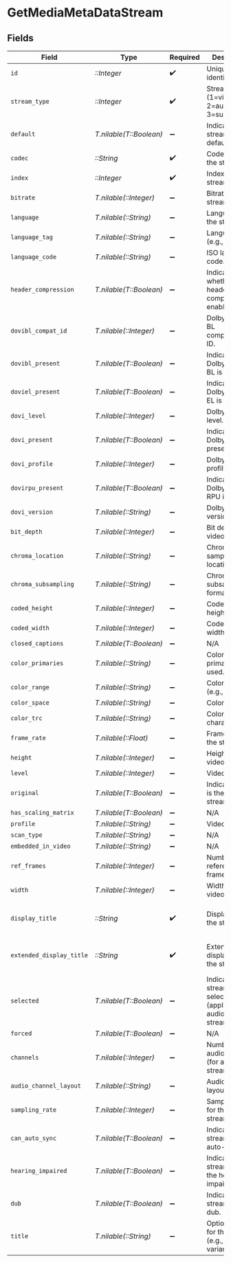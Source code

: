 # GetMediaMetaDataStream


## Fields

| Field                                                                | Type                                                                 | Required                                                             | Description                                                          | Example                                                              |
| -------------------------------------------------------------------- | -------------------------------------------------------------------- | -------------------------------------------------------------------- | -------------------------------------------------------------------- | -------------------------------------------------------------------- |
| `id`                                                                 | *::Integer*                                                          | :heavy_check_mark:                                                   | Unique stream identifier.                                            | 1002625                                                              |
| `stream_type`                                                        | *::Integer*                                                          | :heavy_check_mark:                                                   | Stream type (1=video, 2=audio, 3=subtitle).                          | 1                                                                    |
| `default`                                                            | *T.nilable(T::Boolean)*                                              | :heavy_minus_sign:                                                   | Indicates if this stream is default.                                 | true                                                                 |
| `codec`                                                              | *::String*                                                           | :heavy_check_mark:                                                   | Codec used by the stream.                                            | hevc                                                                 |
| `index`                                                              | *::Integer*                                                          | :heavy_check_mark:                                                   | Index of the stream.                                                 | 0                                                                    |
| `bitrate`                                                            | *T.nilable(::Integer)*                                               | :heavy_minus_sign:                                                   | Bitrate of the stream.                                               | 24743                                                                |
| `language`                                                           | *T.nilable(::String)*                                                | :heavy_minus_sign:                                                   | Language of the stream.                                              | English                                                              |
| `language_tag`                                                       | *T.nilable(::String)*                                                | :heavy_minus_sign:                                                   | Language tag (e.g., en).                                             | en                                                                   |
| `language_code`                                                      | *T.nilable(::String)*                                                | :heavy_minus_sign:                                                   | ISO language code.                                                   | eng                                                                  |
| `header_compression`                                                 | *T.nilable(T::Boolean)*                                              | :heavy_minus_sign:                                                   | Indicates whether header compression is enabled.                     | true                                                                 |
| `dovibl_compat_id`                                                   | *T.nilable(::Integer)*                                               | :heavy_minus_sign:                                                   | Dolby Vision BL compatibility ID.                                    | 1                                                                    |
| `dovibl_present`                                                     | *T.nilable(T::Boolean)*                                              | :heavy_minus_sign:                                                   | Indicates if Dolby Vision BL is present.                             | true                                                                 |
| `doviel_present`                                                     | *T.nilable(T::Boolean)*                                              | :heavy_minus_sign:                                                   | Indicates if Dolby Vision EL is present.                             | false                                                                |
| `dovi_level`                                                         | *T.nilable(::Integer)*                                               | :heavy_minus_sign:                                                   | Dolby Vision level.                                                  | 6                                                                    |
| `dovi_present`                                                       | *T.nilable(T::Boolean)*                                              | :heavy_minus_sign:                                                   | Indicates if Dolby Vision is present.                                | true                                                                 |
| `dovi_profile`                                                       | *T.nilable(::Integer)*                                               | :heavy_minus_sign:                                                   | Dolby Vision profile.                                                | 8                                                                    |
| `dovirpu_present`                                                    | *T.nilable(T::Boolean)*                                              | :heavy_minus_sign:                                                   | Indicates if Dolby Vision RPU is present.                            | true                                                                 |
| `dovi_version`                                                       | *T.nilable(::String)*                                                | :heavy_minus_sign:                                                   | Dolby Vision version.                                                | 1.0                                                                  |
| `bit_depth`                                                          | *T.nilable(::Integer)*                                               | :heavy_minus_sign:                                                   | Bit depth of the video stream.                                       | 10                                                                   |
| `chroma_location`                                                    | *T.nilable(::String)*                                                | :heavy_minus_sign:                                                   | Chroma sample location.                                              | topleft                                                              |
| `chroma_subsampling`                                                 | *T.nilable(::String)*                                                | :heavy_minus_sign:                                                   | Chroma subsampling format.                                           | 4:2:0                                                                |
| `coded_height`                                                       | *T.nilable(::Integer)*                                               | :heavy_minus_sign:                                                   | Coded video height.                                                  | 1608                                                                 |
| `coded_width`                                                        | *T.nilable(::Integer)*                                               | :heavy_minus_sign:                                                   | Coded video width.                                                   | 3840                                                                 |
| `closed_captions`                                                    | *T.nilable(T::Boolean)*                                              | :heavy_minus_sign:                                                   | N/A                                                                  | true                                                                 |
| `color_primaries`                                                    | *T.nilable(::String)*                                                | :heavy_minus_sign:                                                   | Color primaries used.                                                | bt2020                                                               |
| `color_range`                                                        | *T.nilable(::String)*                                                | :heavy_minus_sign:                                                   | Color range (e.g., tv).                                              | tv                                                                   |
| `color_space`                                                        | *T.nilable(::String)*                                                | :heavy_minus_sign:                                                   | Color space.                                                         | bt2020nc                                                             |
| `color_trc`                                                          | *T.nilable(::String)*                                                | :heavy_minus_sign:                                                   | Color transfer characteristics.                                      | smpte2084                                                            |
| `frame_rate`                                                         | *T.nilable(::Float)*                                                 | :heavy_minus_sign:                                                   | Frame rate of the stream.                                            | 23.976                                                               |
| `height`                                                             | *T.nilable(::Integer)*                                               | :heavy_minus_sign:                                                   | Height of the video stream.                                          | 1602                                                                 |
| `level`                                                              | *T.nilable(::Integer)*                                               | :heavy_minus_sign:                                                   | Video level.                                                         | 150                                                                  |
| `original`                                                           | *T.nilable(T::Boolean)*                                              | :heavy_minus_sign:                                                   | Indicates if this is the original stream.                            | true                                                                 |
| `has_scaling_matrix`                                                 | *T.nilable(T::Boolean)*                                              | :heavy_minus_sign:                                                   | N/A                                                                  | false                                                                |
| `profile`                                                            | *T.nilable(::String)*                                                | :heavy_minus_sign:                                                   | Video profile.                                                       | main 10                                                              |
| `scan_type`                                                          | *T.nilable(::String)*                                                | :heavy_minus_sign:                                                   | N/A                                                                  | progressive                                                          |
| `embedded_in_video`                                                  | *T.nilable(::String)*                                                | :heavy_minus_sign:                                                   | N/A                                                                  | progressive                                                          |
| `ref_frames`                                                         | *T.nilable(::Integer)*                                               | :heavy_minus_sign:                                                   | Number of reference frames.                                          | 1                                                                    |
| `width`                                                              | *T.nilable(::Integer)*                                               | :heavy_minus_sign:                                                   | Width of the video stream.                                           | 3840                                                                 |
| `display_title`                                                      | *::String*                                                           | :heavy_check_mark:                                                   | Display title for the stream.                                        | 4K DoVi/HDR10 (HEVC Main 10)                                         |
| `extended_display_title`                                             | *::String*                                                           | :heavy_check_mark:                                                   | Extended display title for the stream.                               | 4K DoVi/HDR10 (HEVC Main 10)                                         |
| `selected`                                                           | *T.nilable(T::Boolean)*                                              | :heavy_minus_sign:                                                   | Indicates if this stream is selected (applicable for audio streams). | true                                                                 |
| `forced`                                                             | *T.nilable(T::Boolean)*                                              | :heavy_minus_sign:                                                   | N/A                                                                  | true                                                                 |
| `channels`                                                           | *T.nilable(::Integer)*                                               | :heavy_minus_sign:                                                   | Number of audio channels (for audio streams).                        | 6                                                                    |
| `audio_channel_layout`                                               | *T.nilable(::String)*                                                | :heavy_minus_sign:                                                   | Audio channel layout.                                                | 5.1(side)                                                            |
| `sampling_rate`                                                      | *T.nilable(::Integer)*                                               | :heavy_minus_sign:                                                   | Sampling rate for the audio stream.                                  | 48000                                                                |
| `can_auto_sync`                                                      | *T.nilable(T::Boolean)*                                              | :heavy_minus_sign:                                                   | Indicates if the stream can auto-sync.                               | false                                                                |
| `hearing_impaired`                                                   | *T.nilable(T::Boolean)*                                              | :heavy_minus_sign:                                                   | Indicates if the stream is for the hearing impaired.                 | true                                                                 |
| `dub`                                                                | *T.nilable(T::Boolean)*                                              | :heavy_minus_sign:                                                   | Indicates if the stream is a dub.                                    | true                                                                 |
| `title`                                                              | *T.nilable(::String)*                                                | :heavy_minus_sign:                                                   | Optional title for the stream (e.g., language variant).              | SDH                                                                  |